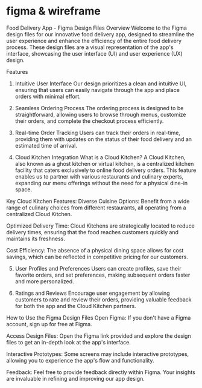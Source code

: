 # figma & wireframe

Food Delivery App - Figma Design Files
Overview
Welcome to the Figma design files for our innovative food delivery app, designed to streamline the user experience and enhance the efficiency of the entire food delivery process. These design files are a visual representation of the app's interface, showcasing the user interface (UI) and user experience (UX) design.

Features
1. Intuitive User Interface
Our design prioritizes a clean and intuitive UI, ensuring that users can easily navigate through the app and place orders with minimal effort.

2. Seamless Ordering Process
The ordering process is designed to be straightforward, allowing users to browse through menus, customize their orders, and complete the checkout process efficiently.

3. Real-time Order Tracking
Users can track their orders in real-time, providing them with updates on the status of their food delivery and an estimated time of arrival.

4. Cloud Kitchen Integration
What is a Cloud Kitchen?
A Cloud Kitchen, also known as a ghost kitchen or virtual kitchen, is a centralized kitchen facility that caters exclusively to online food delivery orders. This feature enables us to partner with various restaurants and culinary experts, expanding our menu offerings without the need for a physical dine-in space.

Key Cloud Kitchen Features:
Diverse Cuisine Options: Benefit from a wide range of culinary choices from different restaurants, all operating from a centralized Cloud Kitchen.

Optimized Delivery Time: Cloud Kitchens are strategically located to reduce delivery times, ensuring that the food reaches customers quickly and maintains its freshness.

Cost Efficiency: The absence of a physical dining space allows for cost savings, which can be reflected in competitive pricing for our customers.

5. User Profiles and Preferences
Users can create profiles, save their favorite orders, and set preferences, making subsequent orders faster and more personalized.

6. Ratings and Reviews
Encourage user engagement by allowing customers to rate and review their orders, providing valuable feedback for both the app and the Cloud Kitchen partners.

How to Use the Figma Design Files
Open Figma: If you don't have a Figma account, sign up for free at Figma.

Access Design Files: Open the Figma link provided and explore the design files to get an in-depth look at the app's interface.

Interactive Prototypes: Some screens may include interactive prototypes, allowing you to experience the app's flow and functionality.

Feedback: Feel free to provide feedback directly within Figma. Your insights are invaluable in refining and improving our app design.
